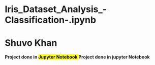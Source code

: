 # Iris_Dataset_Analysis_-Classification-.ipynb

<h1> Shuvo Khan  </h1>

<b> Project done in  <mark> Jupyter Notebook </mark> Project done in jupyter Notebook </b>
